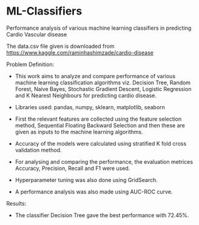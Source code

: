 # ML-Classifiers

Performance analysis of various machine learning classifiers in predicting Cardio Vascular disease 

The data.csv file given is downloaded from https://www.kaggle.com/raminhashimzade/cardio-disease

Problem Definition:

* This work aims to analyze and compare performance of various machine learning classification algorithms viz. Decision Tree, Random Forest, Naive Bayes, Stochastic Gradient Descent, Logistic Regression and K Nearest Neighbours for predicting cardio disease. 

* Libraries used: pandas, numpy, sklearn, matplotlib, seaborn

* First the relevant features are collected using the feature selection method, Sequential Floating Backward Selection and then these are given as inputs to the machine learning algorithms. 

* Accuracy of the models were calculated using stratified K fold cross validation method.

* For analysing and comparing the performance, the evaluation metrices Accuracy, Precision, Recall and F1 were used. 

* Hyperparameter tuning was also done using GridSearch.

* A performance analysis was also made using AUC-ROC curve.

Results:

* The classifier Decision Tree gave the best performance with 72.45%.
